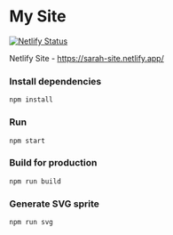 # My Site

[![Netlify Status](https://api.netlify.com/api/v1/badges/6e4a8e68-bbb2-41a5-80a7-2bed7595ab55/deploy-status)](https://app.netlify.com/sites/sarah-site/deploys)

Netlify Site - https://sarah-site.netlify.app/

### Install dependencies

```
npm install
```

### Run

```
npm start
```

### Build for production

```
npm run build
```

### Generate SVG sprite

```
npm run svg
```
